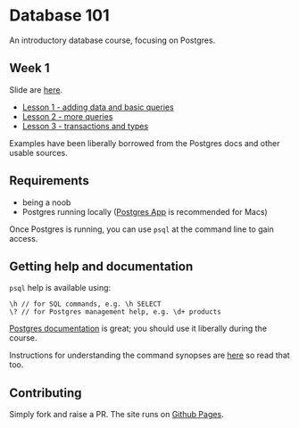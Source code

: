 # Database 101

An introductory database course, focusing on Postgres.

## Week 1

Slide are
[here](https://docs.google.com/presentation/d/e/2PACX-1vS523DmMz-8ykd60BseWmh5gv2Zhhfzz_l6bJhJ3ql4dcpb4vGOwLDvTMmV8yAsd4R_3JX_itYIK5Ip/pub?start=false&loop=false&delayms=3000#slide=id.g293ad384ec_0_140).

* [Lesson 1 - adding data and basic queries](lessons/lesson-1.html)
* [Lesson 2 - more queries](lessons/lesson-2.html)
* [Lesson 3 - transactions and types](lessons/lesson-3.html)

Examples have been liberally borrowed from the Postgres docs and other
usable sources.

## Requirements

* being a noob
* Postgres running locally ([Postgres App](https://postgresapp.com/)
  is recommended for Macs)

Once Postgres is running, you can use `psql` at the command line to
gain access.

## Getting help and documentation

`psql` help is available using:

    \h // for SQL commands, e.g. \h SELECT
    \? // for Postgres management help, e.g. \d+ products

[Postgres documentation](https://www.postgresql.org/docs/current/static/index.html)
is great; you should use it liberally during the course.

Instructions for understanding the command synopses are
[here](https://www.postgresql.org/docs/current/static/notation.html)
so read that too.

## Contributing

Simply fork and raise a PR. The site runs on
[Github Pages](https://help.github.com/categories/github-pages-basics/).
